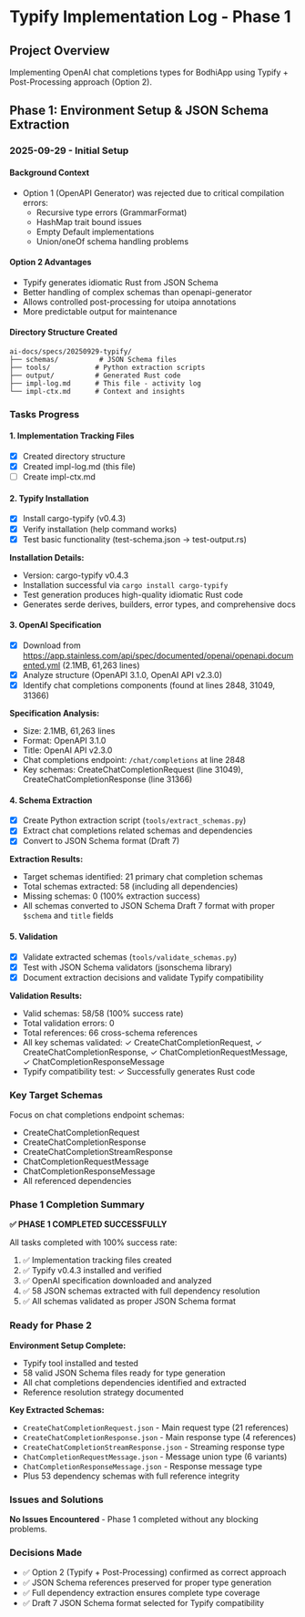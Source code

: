 # Typify Implementation Log - Phase 1

## Project Overview
Implementing OpenAI chat completions types for BodhiApp using Typify + Post-Processing approach (Option 2).

## Phase 1: Environment Setup & JSON Schema Extraction

### 2025-09-29 - Initial Setup

#### Background Context
- Option 1 (OpenAPI Generator) was rejected due to critical compilation errors:
  - Recursive type errors (GrammarFormat)
  - HashMap trait bound issues
  - Empty Default implementations
  - Union/oneOf schema handling problems

#### Option 2 Advantages
- Typify generates idiomatic Rust from JSON Schema
- Better handling of complex schemas than openapi-generator
- Allows controlled post-processing for utoipa annotations
- More predictable output for maintenance

#### Directory Structure Created
```
ai-docs/specs/20250929-typify/
├── schemas/          # JSON Schema files
├── tools/           # Python extraction scripts
├── output/          # Generated Rust code
├── impl-log.md      # This file - activity log
└── impl-ctx.md      # Context and insights
```

### Tasks Progress

#### 1. Implementation Tracking Files
- [x] Created directory structure
- [x] Created impl-log.md (this file)
- [ ] Create impl-ctx.md

#### 2. Typify Installation
- [x] Install cargo-typify (v0.4.3)
- [x] Verify installation (help command works)
- [x] Test basic functionality (test-schema.json → test-output.rs)

**Installation Details:**
- Version: cargo-typify v0.4.3
- Installation successful via `cargo install cargo-typify`
- Test generation produces high-quality idiomatic Rust code
- Generates serde derives, builders, error types, and comprehensive docs

#### 3. OpenAI Specification
- [x] Download from https://app.stainless.com/api/spec/documented/openai/openapi.documented.yml (2.1MB, 61,263 lines)
- [x] Analyze structure (OpenAPI 3.1.0, OpenAI API v2.3.0)
- [x] Identify chat completions components (found at lines 2848, 31049, 31366)

**Specification Analysis:**
- Size: 2.1MB, 61,263 lines
- Format: OpenAPI 3.1.0
- Title: OpenAI API v2.3.0
- Chat completions endpoint: `/chat/completions` at line 2848
- Key schemas: CreateChatCompletionRequest (line 31049), CreateChatCompletionResponse (line 31366)

#### 4. Schema Extraction
- [x] Create Python extraction script (`tools/extract_schemas.py`)
- [x] Extract chat completions related schemas and dependencies
- [x] Convert to JSON Schema format (Draft 7)

**Extraction Results:**
- Target schemas identified: 21 primary chat completion schemas
- Total schemas extracted: 58 (including all dependencies)
- Missing schemas: 0 (100% extraction success)
- All schemas converted to JSON Schema Draft 7 format with proper `$schema` and `title` fields

#### 5. Validation
- [x] Validate extracted schemas (`tools/validate_schemas.py`)
- [x] Test with JSON Schema validators (jsonschema library)
- [x] Document extraction decisions and validate Typify compatibility

**Validation Results:**
- Valid schemas: 58/58 (100% success rate)
- Total validation errors: 0
- Total references: 66 cross-schema references
- All key schemas validated: ✓ CreateChatCompletionRequest, ✓ CreateChatCompletionResponse, ✓ ChatCompletionRequestMessage, ✓ ChatCompletionResponseMessage
- Typify compatibility test: ✓ Successfully generates Rust code

### Key Target Schemas
Focus on chat completions endpoint schemas:
- CreateChatCompletionRequest
- CreateChatCompletionResponse
- CreateChatCompletionStreamResponse
- ChatCompletionRequestMessage
- ChatCompletionResponseMessage
- All referenced dependencies

### Phase 1 Completion Summary

**✅ PHASE 1 COMPLETED SUCCESSFULLY**

All tasks completed with 100% success rate:
1. ✅ Implementation tracking files created
2. ✅ Typify v0.4.3 installed and verified
3. ✅ OpenAI specification downloaded and analyzed
4. ✅ 58 JSON schemas extracted with full dependency resolution
5. ✅ All schemas validated as proper JSON Schema format

### Ready for Phase 2

**Environment Setup Complete:**
- Typify tool installed and tested
- 58 valid JSON Schema files ready for type generation
- All chat completions dependencies identified and extracted
- Reference resolution strategy documented

**Key Extracted Schemas:**
- `CreateChatCompletionRequest.json` - Main request type (21 references)
- `CreateChatCompletionResponse.json` - Main response type (4 references)
- `CreateChatCompletionStreamResponse.json` - Streaming response type
- `ChatCompletionRequestMessage.json` - Message union type (6 variants)
- `ChatCompletionResponseMessage.json` - Response message type
- Plus 53 dependency schemas with full reference integrity

### Issues and Solutions
**No Issues Encountered** - Phase 1 completed without any blocking problems.

### Decisions Made
- ✅ Option 2 (Typify + Post-Processing) confirmed as correct approach
- ✅ JSON Schema references preserved for proper type generation
- ✅ Full dependency extraction ensures complete type coverage
- ✅ Draft 7 JSON Schema format selected for Typify compatibility